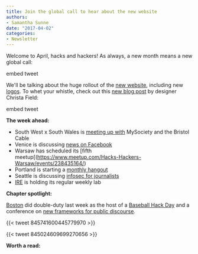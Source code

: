 ```yaml
---
title: Join the global call to hear about the new website
authors:
- Samantha Sunne
date: "2017-04-02"
categories:
- Newsletter
---
```


Welcome to April, hacks and hackers! As always, a new month means a new global call:
<!-- The page for global calls is currently missing from the resources tab. So we'll just have to route people to the etherpad.-->

embed tweet

We'll be talking about the huge rollout of the [new website](hackshackers.com), including new [logos](/resources/logos). To whet your whistle, check out this [new blog post](link) by designer Christa Field:

embed tweet

**The week ahead:**

* South West x South Wales is [meeting up with](https://www.meetup.com/Hacks-Hackers-South-Wales-x-South-West/events/238410109/) MySociety and the Bristol Cable
* Venice is discussing [news on Facebook](https://www.meetup.com/Hacks-Hackers-Venezia/events/238712415/)
* Warsaw has scheduled its [fifth meetup[(https://www.meetup.com/Hacks-Hackers-Warsaw/events/238435164/)
* Portland is starting a [monthly hangout](https://www.meetup.com/HacksHackersPDX/events/238699915/)
* Seattle is discussing [infosec for journalists](https://www.meetup.com/Hacks-Hackers-Seattle/events/237943153/)
* [IRE](https://www.meetup.com/hackshackersIRE/) is holding its regular weekly lab

**Chapter spotlight:**

[Boston](https://www.meetup.com/hackshackersboston/) did double-duty last week as the host of a [Baseball Hack Day](https://www.meetup.com/hackshackersboston/events/238464991/) and a conference on [new frameworks for public discourse](https://www.meetup.com/hackshackersboston/events/238211056/).

{{< tweet 845741600445779970 >}}

{{< tweet 845024609699270656 >}}

**Worth a read:**

